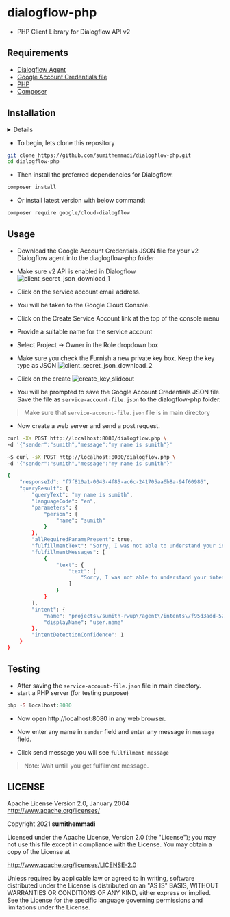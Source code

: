 # dialogflow-php
- PHP Client Library for Dialogflow API v2

## Requirements

* [Dialogflow Agent](https://dialogflow.com/docs/reference/v2-agent-setup)
* [Google Account Credentials file](https://cloud.google.com/docs/authentication/production)
* [PHP ](http://php.net/downloads.php)
* [Composer](https://getcomposer.org/)

## Installation
<details>
<h3 id="create-a-project">Create a project</h3>
<ul>
<li>To use services provided by Google Cloud, you must create a project. A project organizes all your Google Cloud resources. A project consists of a set of collaborators, enabled APIs (and other resources), monitoring tools, billing information, and authentication and access controls. You can create one project, or you can create multiple projects and use them to organize your Google Cloud resources in a resource hierarchy. When creating a project, take note of the project ID. You will need this ID to make API calls. For more information on projects, see the <a href="https://cloud.google.com/resource-manager/docs/creating-managing-projects">Resource Manager documentation</a>.</li>
<li><p>In the Google Cloud Console, on the project selector page, select or create a Google Cloud project,<a href="https://console.cloud.google.com/projectselector2/home/dashboard">Go to project selector</a></p>
<h3 id="enable-the-api">Enable the API</h3>
<blockquote>
<p>Note: You can skip this step if you are using the Dialogflow Console to create your project.
You must enable the Dialogflow API for your project. For more information on enabling APIs, see the Service Usage documentation.</p>
</blockquote>
</li>
<li><p><a href="https://console.cloud.google.com/flows/enableapi?apiid=dialogflow.googleapis.com">Enable the Dialogflow API</a></p>
<h3 id="create-a-service-account-and-download-the-private-key-file">Create a service account and download the private key file</h3>
<p>Create a service account:</p>
</li>
<li><p>In the Cloud Console, go to the Create service account page.</p>
</li>
<li><p><a href="https://console.cloud.google.com/projectselector/iam-admin/serviceaccounts/create?supportedpurview=project">Go to Create service account</a></p>
</li>
<li>Select a project.</li>
<li>In the Service account name field, enter a name. The Cloud Console fills in the <code>Service account ID</code> field based on this name.</li>
<li>In the Service account description field, enter a description. For example, <code>Service account for quickstart</code>.</li>
<li>Click Create and continue.</li>
<li><p>Click the Select a role field.</p>
</li>
<li><p>Under Quick access, click Basic, then click Owner.</p>
</li>
</ul>
<blockquote>
<p>Note: The Role field affects which resources your service account can access in your project. You can revoke these roles or grant additional roles later. In production environments, do not grant the Owner, Editor, or Viewer roles. Instead, grant a predefined role or custom role that meets your needs.</p>
</blockquote>
<ul>
<li>Click Continue.</li>
<li>Click Done to finish creating the service account.</li>
<li>Do not close your browser window. You will use it in the next step.
Note: The Role field affects which resources your service account can access in your project. You can revoke these roles or grant additional roles later. In production environments, do not grant the Owner, Editor, or Viewer roles. Instead, grant a predefined role or custom role that meets your needs.</li>
<li>Click Continue.</li>
<li>Click Done to finish creating the service account.</li>
</ul>
<ul>
<li>Do not close your browser window. You will use it in the next step.<h3 id="create-a-service-account-key-">Create a service account key:</h3>
</li>
</ul>
<p>In the Cloud Console, click the email address for the service account that you created.</p>
<ul>
<li>Click Keys.</li>
<li>Click Add key, then click Create new key.</li>
<li>Click Create. A JSON key file is downloaded to your computer.</li>
<li>Click Close.<h3 id="create-a-project">Create a project</h3>
</li>
<li>To use services provided by Google Cloud, you must create a project. A project organizes all your Google Cloud resources. A project consists of a set of collaborators, enabled APIs (and other resources), monitoring tools, billing information, and authentication and access controls. You can create one project, or you can create multiple projects and use them to organize your Google Cloud resources in a resource hierarchy. When creating a project, take note of the project ID. You will need this ID to make API calls. For more information on projects, see the <a href="https://cloud.google.com/resource-manager/docs/creating-managing-projects">Resource Manager documentation</a>.</li>
<li><p>In the Google Cloud Console, on the project selector page, select or create a Google Cloud project,<a href="https://console.cloud.google.com/projectselector2/home/dashboard">Go to project selector</a></p>
<h3 id="enable-the-api">Enable the API</h3>
<blockquote>
<p>Note: You can skip this step if you are using the Dialogflow Console to create your project.
You must enable the Dialogflow API for your project. For more information on enabling APIs, see the Service Usage documentation.</p>
</blockquote>
</li>
<li><p><a href="https://console.cloud.google.com/flows/enableapi?apiid=dialogflow.googleapis.com">Enable the Dialogflow API</a></p>
<h3 id="create-a-service-account-and-download-the-private-key-file">Create a service account and download the private key file</h3>
<p>Create a service account:</p>
</li>
<li><p>In the Cloud Console, go to the Create service account page.</p>
</li>
<li><p><a href="https://console.cloud.google.com/projectselector/iam-admin/serviceaccounts/create?supportedpurview=project">Go to Create service account</a></p>
</li>
<li>Select a project.</li>
<li>In the Service account name field, enter a name. The Cloud Console fills in the <code>Service account ID</code> field based on this name.</li>
<li>In the Service account description field, enter a description. For example, <code>Service account for quickstart</code>.</li>
<li>Click Create and continue.</li>
<li><p>Click the Select a role field.</p>
</li>
<li><p>Under Quick access, click Basic, then click Owner.</p>
</li>
</ul>
<blockquote>
<p>Note: The Role field affects which resources your service account can access in your project. You can revoke these roles or grant additional roles later. In production environments, do not grant the Owner, Editor, or Viewer roles. Instead, grant a predefined role or custom role that meets your needs.</p>
</blockquote>
<ul>
<li>Click Continue.</li>
<li>Click Done to finish creating the service account.</li>
<li>Do not close your browser window. You will use it in the next step.
Note: The Role field affects which resources your service account can access in your project. You can revoke these roles or grant additional roles later. In production environments, do not grant the Owner, Editor, or Viewer roles. Instead, grant a predefined role or custom role that meets your needs.</li>
<li>Click Continue.</li>
<li>Click Done to finish creating the service account.</li>
</ul>

<ul>
<li>Do not close your browser window. You will use it in the next step.<h3 id="create-a-service-account-key-">Create a service account key:</h3>
</li>
</ul>
<ul>
<li>In the Cloud Console, click the email address for the service account that you created.</li>
</ul>
<ul>
<li>Click Keys.</li>
<li>Click Add key, then click Create new key.</li>
<li>Click Create. A JSON key file is downloaded to your computer.</li>
<li>Click close </li>
</ul>

</details>



- To begin, lets clone this repository
```bash
git clone https://github.com/sumithemmadi/dialogflow-php.git
cd dialogflow-php
```
- Then  install the preferred dependencies for Dialogflow.

```bash
composer install
```

- Or install latest version with below command:
```bash
composer require google/cloud-dialogflow
```

## Usage
- Download the Google Account Credentials JSON file for your v2 Dialogflow agent into the diaglogflow-php folder

- Make sure v2 API is enabled in Dialogflow
![client_secret_json_download_1](https://user-images.githubusercontent.com/50250422/135780264-48c383ce-7942-418f-baf8-703b5257fd30.png)
- Click on the service account email address.
- You will be taken to the Google Cloud Console.
- Click on the Create Service Account link at the top of the console menu
- Provide a suitable name for the service account
- Select Project -> Owner in the Role dropdown box
- Make sure you check the Furnish a new private key box. Keep the key type as JSON
![client_secret_json_download_2](https://user-images.githubusercontent.com/50250422/135780322-ed003c6f-cf2e-47dd-9c0f-e176e90fc91c.png)
- Click on the create
![create_key_slideout](https://user-images.githubusercontent.com/50250422/135780443-9d351d03-405c-49a4-9317-9131bab92041.png)
- You will be prompted to save the Google Account Credentials JSON file. Save the file as `service-account-file.json` to the dialogflow-php folder.
> Make sure that `service-account-file.json` file is in  main directory
- Now create a web server and send a post request.
```sh
curl -Xs POST http://localhost:8080/dialogflow.php \
-d '{"sender":"sumith","message":"my name is sumith"}'
```
```sh
~$ curl -sX POST http://localhost:8080/dialogflow.php \
-d '{"sender":"sumith","message":"my name is sumith"}'

{
    "responseId": "f7f810a1-0043-4f85-ac6c-241705aa6b8a-94f60986",
    "queryResult": {
        "queryText": "my name is sumith",
        "languageCode": "en",
        "parameters": {
            "person": {
                "name": "sumith"
            }
        },
        "allRequiredParamsPresent": true,
        "fulfillmentText": "Sorry, I was not able to understand your intention . I'm trying to get better at this thing.",
        "fulfillmentMessages": [
            {
                "text": {
                    "text": [
                        "Sorry, I was not able to understand your intention . I'm trying to get better at this thing."
                    ]
                }
            }
        ],
        "intent": {
            "name": "projects\/sumith-rwup\/agent\/intents\/f95d3add-52fb-4119-87f0-e1717181173d",
            "displayName": "user.name"
        },
        "intentDetectionConfidence": 1
    }
}
```

## Testing
- After saving the `service-account-file.json` file in main directory.
- start a PHP server (for testing purpose)
```php
php -S localhost:8080
```
- Now open http://localhost:8080 in any web browser.

- Now enter any name in `sender` field and enter any message in `message` field.
- Click send message you will see `fullfilment message` 
> Note: Wait untill you get fulfilment message.

## LICENSE
   Apache License
   Version 2.0, January 2004
   http://www.apache.org/licenses/

   Copyright  2021  <b>sumithemmadi</b>

   Licensed under the Apache License, Version 2.0 (the "License");
   you may not use this file except in compliance with the License.
   You may obtain a copy of the License at

   http://www.apache.org/licenses/LICENSE-2.0

   Unless required by applicable law or agreed to in writing, software
   distributed under the License is distributed on an "AS IS" BASIS,
   WITHOUT WARRANTIES OR CONDITIONS OF ANY KIND, either express or implied.
   See the License for the specific language governing permissions and
   limitations under the License.

